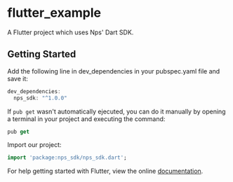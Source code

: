 # flutter_example

A Flutter project which uses Nps' Dart SDK.

## Getting Started

Add the following line in dev_dependencies in your pubspec.yaml file and save it:
```dart
dev_dependencies:
  nps_sdk: "^1.0.0"
```

If ```pub get``` wasn't automatically ejecuted, you can do it manually by opening a terminal in your project and executing the command:
```dart
pub get
```

Import our project:
```dart
import 'package:nps_sdk/nps_sdk.dart';
```

For help getting started with Flutter, view the online [documentation](https://flutter.io/).
